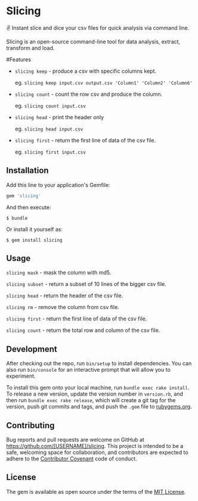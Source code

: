 # Slicing
:v: Instant slice and dice your csv files for quick analysis via command line.

Slicing is an open-source command-line tool for data analysis, extract, transform and load.

#Features

- `slicing keep` - produce a csv with specific columns kept.

  eg. `slicing keep input.csv output.csv 'Column1' 'Column2' 'Column6'`

- `slicing count` - count the row csv and produce the column.

  eg. `slicing count input.csv`

- `slicing head` - print the header only

  eg. `slicing head input.csv`

- `slicing first` - return the first line of data of the csv file.

  eg. `slicing first input.csv`


## Installation

Add this line to your application's Gemfile:

```ruby
gem 'slicing'
```

And then execute:

    $ bundle

Or install it yourself as:

    $ gem install slicing

## Usage
`slicing mask` - mask the column with md5.

`slicing subset` - return a subset of 10 lines of the bigger csv file.

`slicing head` - return the header of the csv file.

`slicing rm` - remove the column from csv file.

`slicing first` - return the first line of data of the csv file.

`slicing count` - return the total row and column of the csv file.

## Development

After checking out the repo, run `bin/setup` to install dependencies. You can also run `bin/console` for an interactive prompt that will allow you to experiment.

To install this gem onto your local machine, run `bundle exec rake install`. To release a new version, update the version number in `version.rb`, and then run `bundle exec rake release`, which will create a git tag for the version, push git commits and tags, and push the `.gem` file to [rubygems.org](https://rubygems.org).

## Contributing

Bug reports and pull requests are welcome on GitHub at https://github.com/[USERNAME]/slicing. This project is intended to be a safe, welcoming space for collaboration, and contributors are expected to adhere to the [Contributor Covenant](http://contributor-covenant.org) code of conduct.


## License

The gem is available as open source under the terms of the [MIT License](http://opensource.org/licenses/MIT).
